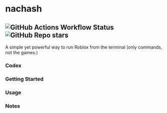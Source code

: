 # nachash
![GitHub Actions Workflow Status](https://img.shields.io/github/actions/workflow/status/nvttles/nachash/ci.yml?style=flat)
![GitHub Repo stars](https://img.shields.io/github/stars/nvttles/nachash?style=flat)
---
A simple yet powerful way to run Roblox from the terminal (only commands, not the games.)

### Codex

### Getting Started

### Usage

### Notes